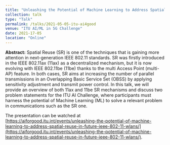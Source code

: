 ```yaml
---
title: "Unleashing the Potential of Machine Learning to Address Spatial Reuse in Future IEEE 802.11 WLANs: An Introduction to Two Problem Statements for the ITU AI Challenge"
collection: talk
type: "Talk"
permalink: /talks/2021-05-05-itu-ai4good
venue: "ITU AI/ML in 5G Challenge"
date: 2021-17-05
location: "Online"
---
```


**Abstract:** 
Spatial Reuse (SR) is one of the techniques that is gaining more attention in next-generation IEEE 802.11 standards. SR was firstly introduced in the IEEE 802.11ax (11ax) as a decentralized mechanism, but it is now evolving with IEEE 802.11be (11be) thanks to the multi Access Point (multi-AP) feature. In both cases, SR aims at increasing the number of parallel transmissions in an Overlapping Basic Service Set (OBSS) by applying sensitivity adjustment and transmit power control. In this talk, we will provide an overview of both 11ax and 11be SR mechanisms and discuss two problem statements for the ITU AI Challenge, where participants must harness the potential of Machine Learning (ML) to solve a relevant problem in communications such as the SR one.

The presentation can be watched at [https://aiforgood.itu.int/events/unleashing-the-potential-of-machine-learning-to-address-spatial-reuse-in-future-ieee-802-11-wlans/](https://aiforgood.itu.int/events/unleashing-the-potential-of-machine-learning-to-address-spatial-reuse-in-future-ieee-802-11-wlans/).